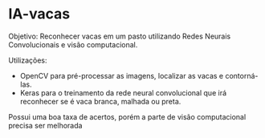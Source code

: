 # IA-vacas
Objetivo: Reconhecer vacas em um pasto utilizando Redes Neurais Convolucionais e visão computacional.

Utilizações: 
  * OpenCV para pré-processar as imagens, localizar as vacas e contorná-las.
  * Keras para o treinamento da rede neural convolucional que irá reconhecer se é vaca branca, malhada ou preta.
 
 Possui uma boa taxa de acertos, porém a parte de visão computacional precisa ser melhorada
